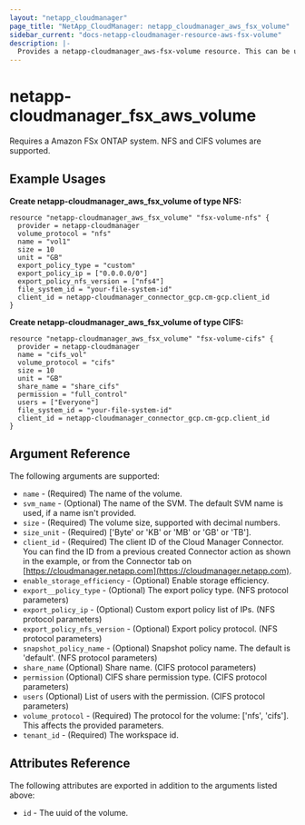 ```yaml
---
layout: "netapp_cloudmanager"
page_title: "NetApp_CloudManager: netapp_cloudmanager_aws_fsx_volume"
sidebar_current: "docs-netapp-cloudmanager-resource-aws-fsx-volume"
description: |-
  Provides a netapp-cloudmanager_aws-fsx-volume resource. This can be used to create, update, and delete volumes for Amazon FSx ONTAP.
---
```


# netapp-cloudmanager_fsx_aws_volume

Requires a Amazon FSx ONTAP system.
NFS and CIFS volumes are supported.

## Example Usages

**Create netapp-cloudmanager_aws_fsx_volume of type NFS:**

```
resource "netapp-cloudmanager_aws_fsx_volume" "fsx-volume-nfs" {
  provider = netapp-cloudmanager
  volume_protocol = "nfs"
  name = "vol1"
  size = 10
  unit = "GB"
  export_policy_type = "custom"
  export_policy_ip = ["0.0.0.0/0"]
  export_policy_nfs_version = ["nfs4"]
  file_system_id = "your-file-system-id"
  client_id = netapp-cloudmanager_connector_gcp.cm-gcp.client_id
}
```

**Create netapp-cloudmanager_aws_fsx_volume of type CIFS:**

```
resource "netapp-cloudmanager_aws_fsx_volume" "fsx-volume-cifs" {
  provider = netapp-cloudmanager
  name = "cifs_vol"
  volume_protocol = "cifs"
  size = 10
  unit = "GB"
  share_name = "share_cifs"
  permission = "full_control"
  users = ["Everyone"]
  file_system_id = "your-file-system-id"
  client_id = netapp-cloudmanager_connector_gcp.cm-gcp.client_id
}
```


## Argument Reference

The following arguments are supported:

* `name` - (Required) The name of the volume.
* `svm_name` - (Optional) The name of the SVM. The default SVM name is used, if a name isn't provided.
* `size` - (Required) The volume size, supported with decimal numbers.
* `size_unit` - (Required) ['Byte' or 'KB' or 'MB' or 'GB' or 'TB'].
* `client_id` - (Required) The client ID of the Cloud Manager Connector. You can find the ID from a previous created Connector action as shown in the example, or from the Connector tab on [https://cloudmanager.netapp.com](https://cloudmanager.netapp.com).
* `enable_storage_efficiency` - (Optional) Enable storage efficiency.
* `export__policy_type` - (Optional) The export policy type. (NFS protocol parameters)
* `export_policy_ip` - (Optional) Custom export policy list of IPs. (NFS protocol parameters)
* `export_policy_nfs_version` - (Optional) Export policy protocol. (NFS protocol parameters)
* `snapshot_policy_name` - (Optional) Snapshot policy name. The default is 'default'. (NFS protocol parameters)
* `share_name` (Optional) Share name. (CIFS protocol parameters)
* `permission` (Optional) CIFS share permission type. (CIFS protocol parameters)
* `users` (Optional) List of users with the permission. (CIFS protocol parameters)
* `volume_protocol` - (Required) The protocol for the volume: ['nfs', 'cifs']. This affects the provided parameters.
* `tenant_id` - (Required) The workspace id.


## Attributes Reference

The following attributes are exported in addition to the arguments listed above:

* `id` - The uuid of the volume.


